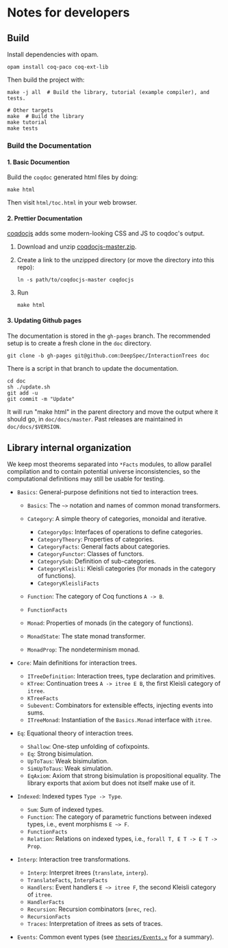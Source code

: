 # Notes for developers

## Build

Install dependencies with opam.

```
opam install coq-paco coq-ext-lib
```

Then build the project with:

```
make -j all  # Build the library, tutorial (example compiler), and tests.

# Other targets
make  # Build the library
make tutorial
make tests
```

### Build the Documentation

#### 1. Basic Documention

Build the `coqdoc` generated html files by doing:

```
make html
```

Then visit `html/toc.html` in your web browser.

#### 2. Prettier Documentation

[coqdocjs](https://github.com/coq-community/coqdocjs) adds some modern-looking
CSS and JS to coqdoc's output.

1. Download and unzip
  [coqdocjs-master.zip](https://github.com/coq-community/coqdocjs/archive/master.zip).

2. Create a link to the unzipped directory (or move the directory into this repo):

    ```
    ln -s path/to/coqdocjs-master coqdocjs
    ```

2. Run

    ```
    make html
    ```

#### 3. Updating Github pages

The documentation is stored in the `gh-pages` branch.
The recommended setup is to create a fresh clone in the `doc` directory.

```
git clone -b gh-pages git@github.com:DeepSpec/InteractionTrees doc
```

There is a script in that branch to update the documentation.

```
cd doc
sh ./update.sh
git add -u
git commit -m "Update"
```

It will run "make html" in the parent directory and move the output where it
should go, in `doc/docs/master`.
Past releases are maintained in `doc/docs/$VERSION`.

## Library internal organization

We keep most theorems separated into `*Facts` modules, to allow
parallel compilation and to contain potential universe
inconsistencies, so the computational definitions may still be usable
for testing.

- `Basics`: General-purpose definitions not tied to interaction trees.

    + `Basics`: The `~>` notation and names of common monad transformers.
    + `Category`: A simple theory of categories, monoidal and iterative.

        * `CategoryOps`: Interfaces of operations to define categories.
        * `CategoryTheory`: Properties of categories.
        * `CategoryFacts`: General facts about categories.
	    * `CategoryFunctor`: Classes of functors.
	    * `CategorySub`: Definition of sub-categories.
        * `CategoryKleisli`: Kleisli categories (for monads in the category of functions).
        * `CategoryKleisliFacts`

    + `Function`: The category of Coq functions `A -> B`.
    + `FunctionFacts`

    + `Monad`: Properties of monads (in the category of functions).
    + `MonadState`: The state monad transformer.
    + `MonadProp`: The nondeterminism monad.

- `Core`: Main definitions for interaction trees.

    + `ITreeDefinition`: Interaction trees, type declaration and primitives.
    + `KTree`: Continuation trees `A -> itree E B`, the first Kleisli category
      of `itree`.
    + `KTreeFacts`
    + `Subevent`: Combinators for extensible effects, injecting events into
      sums.
    + `ITreeMonad`: Instantiation of the `Basics.Monad` interface with
      `itree`.

- `Eq`: Equational theory of interaction trees.

    + `Shallow`: One-step unfolding of cofixpoints.
    + `Eq`: Strong bisimulation.
    + `UpToTaus`: Weak bisimulation.
    + `SimUpToTaus`: Weak simulation.
    + `EqAxiom`: Axiom that strong bisimulation is propositional equality.
      The library exports that axiom but does not itself make use of it.

- `Indexed`: Indexed types `Type -> Type`.

    + `Sum`: Sum of indexed types.
    + `Function`: The category of parametric functions between indexed types,
      i.e., event morphisms `E ~> F`.
    + `FunctionFacts`
    + `Relation`: Relations on indexed types, i.e.,
      `forall T, E T -> E T -> Prop`.

- `Interp`: Interaction tree transformations.

    + `Interp`: Interpret itrees (`translate`, `interp`).
    + `TranslateFacts`, `InterpFacts`
    + `Handlers`: Event handlers `E ~> itree F`, the second Kleisli category
      of `itree`.
    + `HandlerFacts`
    + `Recursion`: Recursion combinators (`mrec`, `rec`).
    + `RecursionFacts`
    + `Traces`: Interpretation of itrees as sets of traces.

- `Events`: Common event types (see [`theories/Events.v`](./theories/Events.v) for a summary).
